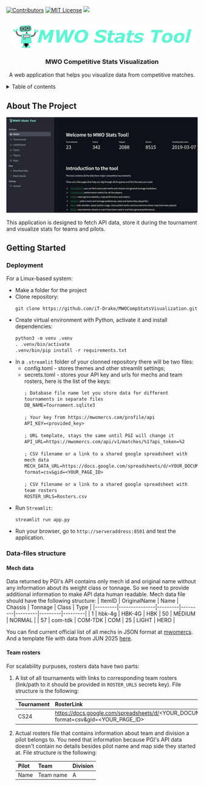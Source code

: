 <!-- PROJECT SHIELDS -->
[![Contributors][contributors-shield]][contributors-url]
[![MIT License][license-shield]][license-url]
[![][version-shield]][version-url]

<!-- PROJECT NAME -->
<br/>
<div align="center">
    <a href="https://github.com/iT-Drake/MWOCompStatsVisualization">
        <img src="img/Logo.png" alt="Logo" width="480" height="60">
    </a>
    <h3 align="center">MWO Competitive Stats Visualization</h3>
    <p align="center">
        A web application that helps you visualize data from competitive matches.
    </p>
</div>

<details>
  <summary>Table of contents</summary>

- [About The Project](#about-the-project)
- [Getting Started](#getting-started)
  - [Deployment](#deployment)
  - [Data-files structure](#data-files-structure)
    - [Mech data](#mech-data)
    - [Team rosters](#team-rosters)

</details>

<!-- ABOUT THE PROJECT -->
## About The Project

![Application](img/Application.png)

This application is designed to fetch API data, store it during the tournament and visualize stats for teams and pilots.

<!-- GETTING STARTED -->
## Getting Started

### Deployment

For a Linux-based system:
- Make a folder for the project
- Clone repository:
  ```shell
  git clone https://github.com/iT-Drake/MWOCompStatsVisualization.git
  ```
- Create virtual environment with Python, activate it and install dependencies:
  ```shell
  python3 -m venv .venv
  . .venv/bin/activate
  .venv/bin/pip install -r requirements.txt
  ```
- In a `.streamlit` folder of your clonned repository there will be two files:
  - config.toml - stores themes and other streamlit settings;
  - secrets.toml - stores your API key and urls for mechs and team rosters, here is the list of the keys:
    ```
    ; Database file name let you store data for different tournaments in separate files
    DB_NAME=Tournament.sqlite3

    ; Your key from https://mwomercs.com/profile/api
    API_KEY=<provided_key>

    ; URL template, stays the same until PGI will change it
    API_URL=https://mwomercs.com/api/v1/matches/%1?api_token=%2

    ; CSV filename or a link to a shared google spreadsheet with mech data
    MECH_DATA_URL=https://docs.google.com/spreadsheets/d/<YOUR_DOCUMENT_ID>/export?format=csv&gid=<YOUR_PAGE_ID>

    ; CSV filename or a link to a shared google spreadsheet with team rosters
    ROSTER_URLS=Rosters.csv
    ```
- Run `Streamlit`:
  ```shell
  streamlit run app.py
  ```
- Run your browser, go to `http://serveraddress:8501` and test the application.

### Data-files structure

#### Mech data

Data returned by PGI's API contains only mech id and original name without any information about its weight class or tonnage. So we need to provide additional information to make API data human readable. Mech data file should have the following structure:
| ItemID  | OriginalName  | Name    | Chassis | Tonnage | Class   | Type    |
|---------|---------------|---------|---------|---------|---------|---------|
| 1       | hbk-4g        | HBK-4G  | HBK     | 50      | MEDIUM  | NORMAL  |
| 57      | com-tdk       | COM-TDK | COM     | 25      | LIGHT   | HERO    |

You can find current official list of all mechs in JSON format at [mwomercs](https://static.mwomercs.com/api/mechs/list/dict.json).
And a template file with data from JUN 2025 [here](examples/mechdata.csv).

#### Team rosters

For scalability purpuses, rosters data have two parts:
1. A list of all tournaments with links to corresponding team rosters (link/path to it should be provided in `ROSTER_URLS` secrets key). File structure is the following:
  
    | Tournament | RosterLink                                                                                     |
    |------------|------------------------------------------------------------------------------------------------|
    | CS24       | https://docs.google.com/spreadsheets/d/<YOUR_DOCUMENT_ID>/export?format=csv&gid=<YOUR_PAGE_ID> |

2. Actual rosters file that contains information about team and division a pilot belongs to. You need that information because PGI's API data doesn't contain no details besides pilot name and map side they started at. File structure is the following:

    | Pilot | Team      | Division |
    |-------|-----------|----------|
    | Name  | Team name | A        |

<!-- MARKDOWN LINKS & IMAGES -->
[contributors-shield]: https://img.shields.io/github/contributors/iT-Drake/MWOCompStatsVisualization.svg?style=for-the-badge
[contributors-url]: https://github.com/iT-Drake/MWOCompStatsVisualization/graphs/contributors

[license-shield]: https://img.shields.io/github/license/iT-Drake/MWOCompStatsVisualization.svg?style=for-the-badge
[license-url]: https://github.com/iT-Drake/MWOCompStatsVisualization/blob/main/LICENSE

[version-shield]: https://img.shields.io/badge/Version-0.4.0-blue?style=for-the-badge
[version-url]: https://github.com/iT-Drake/MWOCompStatsVisualization
